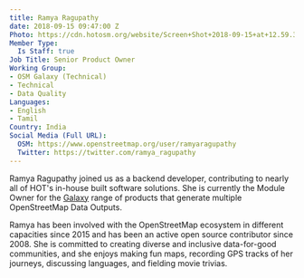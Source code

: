 ```yaml
---
title: Ramya Ragupathy
date: 2018-09-15 09:47:00 Z
Photo: https://cdn.hotosm.org/website/Screen+Shot+2018-09-15+at+12.59.35.png
Member Type:
  Is Staff: true
Job Title: Senior Product Owner
Working Group:
- OSM Galaxy (Technical)
- Technical
- Data Quality
Languages:
- English
- Tamil
Country: India
Social Media (Full URL):
  OSM: https://www.openstreetmap.org/user/ramyaragupathy
  Twitter: https://twitter.com/ramya_ragupathy
---
```


Ramya Ragupathy joined us as a backend developer, contributing to nearly all of HOT's in-house built software solutions. She is currently the Module Owner for the [Galaxy](https://galaxy.hotosm.org/) range of products that generate multiple OpenStreetMap Data Outputs.


Ramya has been involved with the OpenStreetMap ecosystem in different capacities since 2015 and has been an active open source contributor since 2008. She is committed to creating diverse and inclusive data-for-good communities, and she enjoys making fun maps, recording GPS tracks of her journeys, discussing languages, and fielding movie trivias. 